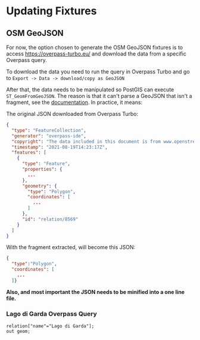 # Updating Fixtures
## OSM GeoJSON
For now, the option chosen to generate the OSM GeoJSON fixtures is to access https://overpass-turbo.eu/ and download the data from a specific Overpass query.

To download the data you need to run the query in Overpass Turbo and go to `Export -> Data -> download/copy as GeoJSON`

After that, the data needs to be manipulated so PostGIS can execute `ST_GeomFromGeoJSON`. The reason is that it can't parse a GeoJSON that isn't a fragment, see the [documentation](https://postgis.net/docs/ST_GeomFromGeoJSON.html). In practice, it means:

The original JSON downloaded from Overpass Turbo:
```json
{
  "type": "FeatureCollection",
  "generator": "overpass-ide",
  "copyright": "The data included in this document is from www.openstreetmap.org. The data is made available under ODbL.",
  "timestamp": "2021-08-19T14:23:17Z",
  "features": [
    {
      "type": "Feature",
      "properties": {
        ...
      },
      "geometry": {
        "type": "Polygon",
        "coordinates": [
          ...
        ]
      },
      "id": "relation/8569"
    }
  ]
}
```

With the fragment extracted, will become this JSON:
```json
{
  "type":"Polygon",
  "coordinates": [
    ...
  ]}
```

**Also, and most important the JSON needs to be minified into a one line file.**

### Lago di Garda Overpass Query
```
relation["name"="Lago di Garda"];
out geom;
```
